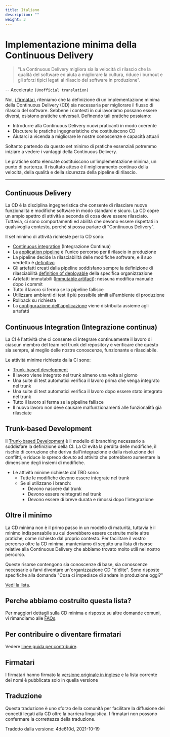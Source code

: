 ```yaml
---
title: Italiano
description: ""
weight: 3
---
```


# Implementazione minima della Continuous Delivery

> "La Continuous Delivery migliora sia la velocità di rilascio che la qualità del software ed aiuta a migliorare la cultura, riduce i burnout e gli sforzi tipici legati al rilascio del software in produzione".

-- Accelerate `(Unofficial translation)`

Noi, [i firmatari](#Firmatari), riteniamo che la definizione di un'implementazione minima della Continuous Delivery (CD) sia necessaria per migliorare il flusso di rilascio del software. Sebbene i contesti in cui lavoriamo possano essere diversi, esistono pratiche universali. Definendo tali pratiche possiamo:

- Introdurre alla Continuous Delivery nuovi praticanti in modo coerente
- Discutere le pratiche ingegneristiche che costituiscono CD
- Aiutarci a vicenda a migliorare le nostre conoscenze e capacità attuali

Soltanto partendo da questo set minimo di pratiche essenziali potremmo iniziare a vedere i vantaggi della Continuous Delivery.

Le pratiche sotto elencate costituiscono un'implementazione minima, un punto di partenza. Il risultato atteso è il miglioramento continuo della velocità, della qualità e della sicurezza della pipeline di rilascio.

---

## Continuous Delivery

La CD è la disciplina ingegneristica che consente di rilasciare nuove funzionalità e modifiche software in modo standard e sicuro. La CD copre un ampio spettro di attività a seconda di cosa deve essere rilasciato. Tuttavia, ci sono comportamenti ed abilità che devono essere rispettati in qualsivoglia contesto, perché si possa parlare di "Continuous Delivery".

Il set minimo di attività richieste per la CD sono:

- [Continuous integration](#continuous-integration) (Integrazione Continua)
- La [application pipeline](https://www.informit.com/articles/article.aspx?p=1621865&seqNum=2#:~:text=%EE%94%80Buy-,What%20Is%20a%20Deployment%20Pipeline%3F,-At%20an%20abstract) è l'unico percorso per il rilascio in produzione
- La pipeline decide la rilasciabilità delle modifiche software, e il suo verdetto è [definitivo](./faq.md#why-should-the-pipeline-be-definitive-for-deploy)
- Gli artefatti creati dalla pipeline soddisfano sempre la definizione di rilasciabilità [definition of deployable](https://www.youtube.com/watch?v=bHKHdp4H-8w) della specifica organizzazione
- Artefatti immutabili ([Immutable artifact](../faq#what-is-an-immutable-artifact)): nessuna modifica manuale dopo i commit
- Tutto il lavoro si ferma se la pipeline fallisce
- Utilizzare ambienti di test il più possibile simili all'ambiente di produzione
- Rollback su richiesta
- La [configurazione dell'applicazione](../faq.md#what-is-application-configuration) viene distribuita assieme agli artefatti

## Continuous Integration (Integrazione continua)

La CI è l'attività che ci consente di integrare continuamente il lavoro di ciascun membro del team nel trunk del repository e verificare che questo sia sempre, al meglio delle nostre conoscenze, funzionante e rilasciabile.

Le attività minime richieste dalla CI sono:

- [Trunk-based development](https://trunkbaseddevelopment.com/)
- Il lavoro viene integrato nel trunk almeno una volta al giorno
- Una suite di test automatici verifica il lavoro prima che venga integrato nel trunk
- Una suite di test automatici verifica il lavoro dopo essere stato integrato nel trunk
- Tutto il lavoro si ferma se la pipeline fallisce
- Il nuovo lavoro non deve causare malfunzionamenti alle funzionalità già rilasciate

## Trunk-based Development

Il [Trunk-based Development](https://trunkbaseddevelopment.com/) è il modello di branching necessario a soddisfare la definizione della CI. La CI evita la perdita delle modifiche, il rischio di corruzione che deriva dall'integrazione e dalla risoluzione dei conflitti, e riduce lo spreco dovuto ad attività che potrebbero aumentare la dimensione degli insiemi di modifiche.

- Le attività minime richieste dal TBD sono:
  - Tutte le modifiche devono essere integrate nel trunk
  - Se si utilizzano i branch:
    - Devono nascere dal trunk
    - Devono essere reintegrati nel trunk
    - Devono essere di breve durata e rimossi dopo l'integrazione

## Oltre il minimo

La CD minima non è il primo passo in un modello di maturità, tuttavia è il minimo indispensabile su cui dovrebbero essere costruite molte altre pratiche, come richiesto dal proprio contesto. Per facilitare il vostro percorso oltre la CD minima, manteniamo di seguito una lista di risorse relative alla Continuous Delivery che abbiamo trovato molto utili nel nostro percorso.

Queste risorse contengono sia conoscenze di base, sia conoscenze necessarie a farvi diventare un'organizzazione CD "d'élite".
Sono risposte specifiche alla domanda "Cosa ci impedisce di andare in produzione oggi?"

[Vedi la lista](../references.md).

## Perche abbiamo costruito questa lista?

Per maggiori dettagli sulla CD minima e risposte su altre domande comuni, vi rimandiamo alle [FAQs](../faq.md).

## Per contribuire o diventare firmatari

Vedere [linee guida per contribuire](../CONTRIBUTING.md).

## Firmatari

I firmatari hanno firmato la [versione originale in inglese](../README.md#signatories) e la lista corrente dei nomi è pubblicata solo in quella versione

## Traduzione

Questa traduzione è uno sforzo della comunità per facilitare la diffusione dei concetti legati alla CD oltre la barriera linguistica. I firmatari non possono confermare la correttezza della traduzione.

Tradotto dalla versione: 4de610d, 2021-10-19
